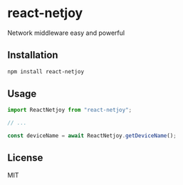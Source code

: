 # react-netjoy

Network middleware easy and powerful

## Installation

```sh
npm install react-netjoy
```

## Usage

```js
import ReactNetjoy from "react-netjoy";

// ...

const deviceName = await ReactNetjoy.getDeviceName();
```

## License

MIT
